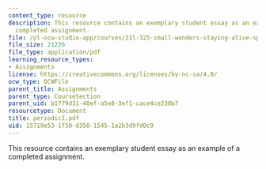 ```yaml
---
content_type: resource
description: This resource contains an exemplary student essay as an example of a
  completed assignment.
file: /ol-ocw-studio-app/courses/21l-325-small-wonders-staying-alive-spring-2007/15719e531f50d35015451a2b3d9fd0c9_periodic1.pdf
file_size: 21226
file_type: application/pdf
learning_resource_types:
- Assignments
license: https://creativecommons.org/licenses/by-nc-sa/4.0/
ocw_type: OCWFile
parent_title: Assignments
parent_type: CourseSection
parent_uid: b1779d31-40ef-a5e8-3ef1-cace4ce230b7
resourcetype: Document
title: periodic1.pdf
uid: 15719e53-1f50-d350-1545-1a2b3d9fd0c9
---
```

This resource contains an exemplary student essay as an example of a completed assignment.